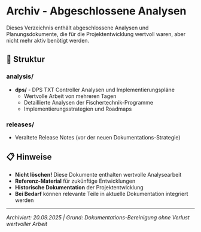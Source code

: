 # Archiv - Abgeschlossene Analysen

Dieses Verzeichnis enthält abgeschlossene Analysen und Planungsdokumente, die für die Projektentwicklung wertvoll waren, aber nicht mehr aktiv benötigt werden.

## 📁 Struktur

### **analysis/**
- **dps/** - DPS TXT Controller Analysen und Implementierungspläne
  - Wertvolle Arbeit von mehreren Tagen
  - Detaillierte Analysen der Fischertechnik-Programme
  - Implementierungsstrategien und Roadmaps

### **releases/**
- Veraltete Release Notes (vor der neuen Dokumentations-Strategie)

## 📋 Hinweise

- **Nicht löschen!** Diese Dokumente enthalten wertvolle Analysearbeit
- **Referenz-Material** für zukünftige Entwicklungen
- **Historische Dokumentation** der Projektentwicklung
- **Bei Bedarf** können relevante Teile in aktuelle Dokumentation integriert werden

---

*Archiviert: 20.09.2025 | Grund: Dokumentations-Bereinigung ohne Verlust wertvoller Arbeit*
